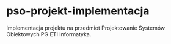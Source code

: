 # pso-projekt-implementacja
Implementacja projektu na przedmiot Projektowanie Systemów Obiektowych PG ETI Informatyka.
